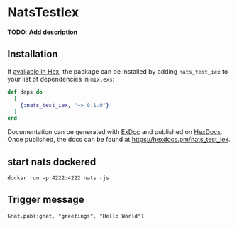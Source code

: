 # NatsTestIex

**TODO: Add description**

## Installation

If [available in Hex](https://hex.pm/docs/publish), the package can be installed
by adding `nats_test_iex` to your list of dependencies in `mix.exs`:

```elixir
def deps do
  [
    {:nats_test_iex, "~> 0.1.0"}
  ]
end
```

Documentation can be generated with [ExDoc](https://github.com/elixir-lang/ex_doc)
and published on [HexDocs](https://hexdocs.pm). Once published, the docs can
be found at <https://hexdocs.pm/nats_test_iex>.


## start nats dockered

`docker run -p 4222:4222 nats -js`

## Trigger message

`Gnat.pub(:gnat, "greetings", "Hello World")`
